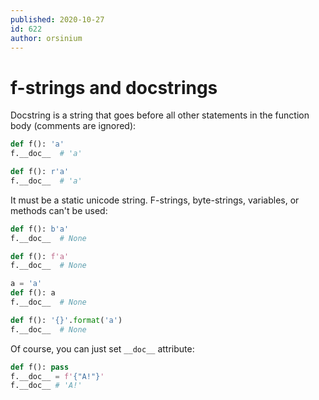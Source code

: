 ```yaml
---
published: 2020-10-27
id: 622
author: orsinium
---
```


# f-strings and docstrings

Docstring is a string that goes before all other statements in the function body (comments are ignored):

```python
def f(): 'a'
f.__doc__  # 'a'

def f(): r'a'
f.__doc__  # 'a'
```

It must be a static unicode string. F-strings, byte-strings, variables, or methods can't be used:

```python
def f(): b'a'
f.__doc__  # None

def f(): f'a'
f.__doc__  # None

a = 'a'
def f(): a
f.__doc__  # None

def f(): '{}'.format('a')
f.__doc__  # None
```

Of course, you can just set `__doc__` attribute:

```python
def f(): pass
f.__doc__ = f'{"A!"}'
f.__doc__ # 'A!'
```
